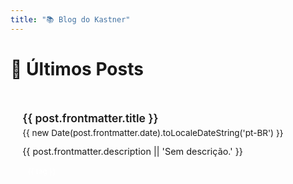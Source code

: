 ```yaml
---
title: "📚 Blog do Kastner"
---
```


<script setup>
import { withBase } from 'vitepress'
// Carrega metadados das páginas Markdown (inclui frontmatter)
const modules = import.meta.glob('./posts/**/*.md', {
  eager: true,
  import: '__pageData'
})

const posts = Object.entries(modules)
  .map(([p, page]) => ({
    url: p.replace('./', '/').replace(/\.md$/, ''),
    frontmatter: (page && page.frontmatter) || {}
  }))
  .filter((p) => p.frontmatter.title && p.frontmatter.date)
  .sort((a, b) => new Date(b.frontmatter.date) - new Date(a.frontmatter.date))
</script>   

<style scoped>
.grid {
  display: grid;
  grid-template-columns: repeat(auto-fill, minmax(280px, 1fr));
  gap: 1.5rem;
  margin-top: 2rem;
}

.card {
  border: 1px solid var(--vp-c-divider);
  border-radius: 12px;
  padding: 1.2rem;
  background: var(--vp-c-bg-soft);
  transition: all 0.2s ease;
  text-decoration: none;
  display: block;
}

.card:hover {
  transform: translateY(-4px);
  border-color: var(--vp-c-brand-1);
  background: var(--vp-c-bg-alt);
}

.title {
  font-weight: 600;
  font-size: 1.1rem;
  color: var(--vp-c-brand-1);
  margin-bottom: 0.3rem;
}

.date {
  font-size: 0.85rem;
  color: var(--vp-c-text-2);
  margin-bottom: 0.8rem;
}

.excerpt {
  font-size: 0.9rem;
  color: var(--vp-c-text-1);
  margin-bottom: 0.8rem;
}

.tags {
  display: flex;
  flex-wrap: wrap;
  gap: 0.4rem;
}

.tag {
  background: var(--vp-c-brand-1);
  color: white;
  border-radius: 6px;
  font-size: 0.75rem;
  padding: 0.2rem 0.5rem;
}
</style>

# 📝 Últimos Posts

<div class="grid">
  <a v-for="post in posts" :key="post.url" class="card" :href="withBase(post.url)">
    <div class="title">{{ post.frontmatter.title }}</div>
    <div class="date">{{ new Date(post.frontmatter.date).toLocaleDateString('pt-BR') }}</div>
    <div class="excerpt">{{ post.frontmatter.description || 'Sem descrição.' }}</div>
    <div class="tags" v-if="post.frontmatter.tags">
      <span v-for="tag in post.frontmatter.tags" class="tag">{{ tag }}</span>
    </div>
  </a>
</div>
